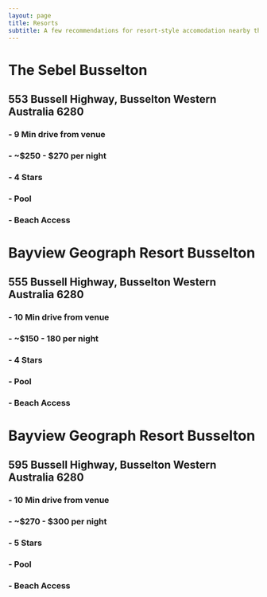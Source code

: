 ```yaml
---
layout: page
title: Resorts
subtitle: A few recommendations for resort-style accomodation nearby the venue.
---
```


# The Sebel Busselton
## 553 Bussell Highway, Busselton Western Australia 6280
### - 9 Min drive from venue
### - ~$250 - $270 per night
### - 4 Stars
### - Pool
### - Beach Access


# Bayview Geograph Resort Busselton
## 555 Bussell Highway, Busselton Western Australia 6280
### - 10 Min drive from venue
### - ~$150 - 180 per night
### - 4 Stars
### - Pool
### - Beach Access

# Bayview Geograph Resort Busselton
## 595 Bussell Highway, Busselton Western Australia 6280
### - 10 Min drive from venue
### - ~$270 - $300 per night
### - 5 Stars
### - Pool
### - Beach Access

